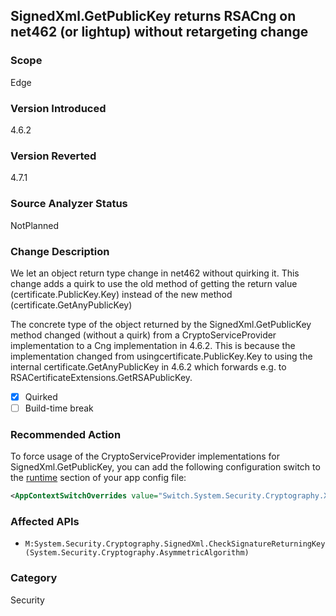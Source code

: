 ## SignedXml.GetPublicKey returns RSACng on net462 (or lightup) without retargeting change

### Scope
Edge

### Version Introduced
4.6.2

### Version Reverted
4.7.1

### Source Analyzer Status
NotPlanned

### Change Description
We let an object return type change in net462 without quirking it. This change adds a quirk to use the old method of getting the return value (certificate.PublicKey.Key) instead of the new method (certificate.GetAnyPublicKey)

The concrete type of the object returned by the SignedXml.GetPublicKey method changed (without a quirk) from a CryptoServiceProvider implementation to a Cng implementation in 4.6.2. This is because the implementation changed from usingcertificate.PublicKey.Key to using the internal certificate.GetAnyPublicKey in 4.6.2 which forwards e.g. to RSACertificateExtensions.GetRSAPublicKey.

- [x] Quirked
- [ ] Build-time break

### Recommended Action
To force usage of the CryptoServiceProvider implementations for SignedXml.GetPublicKey, you can add the following configuration switch to the [runtime](https://docs.microsoft.com/en-us/dotnet/framework/configure-apps/file-schema/runtime/runtime-element) section of your app config file:

```xml
<AppContextSwitchOverrides value="Switch.System.Security.Cryptography.Xml.SignedXmlUseLegacyCertificatePrivateKey=true" /> 
```

### Affected APIs
* `M:System.Security.Cryptography.SignedXml.CheckSignatureReturningKey(System.Security.Cryptography.AsymmetricAlgorithm)`

### Category
Security

<!--
Bug # 432261 
-->
